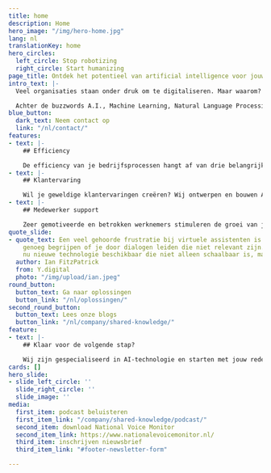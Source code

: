 ```yaml
---
title: home
description: Home
hero_image: "/img/hero-home.jpg"
lang: nl
translationKey: home
hero_circles:
  left_circle: Stop robotizing
  right_circle: Start humanizing
page_title: Ontdek het potentieel van artificial intelligence voor jouw organisatie
intro_text: |-
  Veel organisaties staan onder druk om te digitaliseren. Maar waarom? Digitale transformatie is geen doel op zich, het is een middel om een doel te bereiken. De reden waarom we als Y.digital in digitalisering investeren is om mensen te empoweren. Empowerment betekent dat je saai en repetitief werk overlaat aan een vertrouwde digitale collega. Empowerment betekent echt schaalbare self-service voor je klanten, zonder afbreuk te doen aan de human touch. Empowerment betekent geen barrières, black boxes of lock-in maar open en controleerbare oplossingen.

  Achter de buzzwords A.I., Machine Learning, Natural Language Processing en Knowledge Graphs schuilen de fundamenten voor empowerment. Maar de echte kracht komt niet van technologie maar door de mens als blauwdruk te gebruiken.
blue_button:
  dark_text: Neem contact op
  link: "/nl/contact/"
features:
- text: |-
    ## Efficiency

    De efficiency van je bedrijfsprocessen hangt af van drie belangrijke factoren: medewerkers, kennis en systemen. Wij gebruiken de menselijke intelligentie in onze geautomatiseerde oplossingen voor Intelligent Document Processing. Hiermee verhoog je de efficiency en kwaliteit aanzienlijk. Met als belangrijkste voordelen: schaalbaarheid, verbeterde nauwkeurigheid, verhoogde productiviteit en een aanzienlijke kostenreductie.
- text: |-
    ## Klantervaring

    Wil je geweldige klantervaringen creëren? Wij ontwerpen en bouwen AI-oplossingen die een belangrijke rol spelen in de gehele customer journey. Met onze geavanceerde conversationele AI-technologie leveren wij intelligente - knowledge graph based - chatbots en voice-assistenten voor o.a. op de website en in je callcenter. De belangrijkste resultaten: intelligentere conversaties, hoger percentage 'first time right' en een hogere klanttevredenheid.
- text: |-
    ## Medewerker support

    Zeer gemotiveerde en betrokken werknemers stimuleren de groei van je bedrijf. Onze digitale AI-assistenten ondersteunen jouw medewerkers met relevante informatie en kennis, suggesties voor next best actions, het verwerken van documenten en automatiseren van repetitief werk. De belangrijkste resultaten: hogere medewerkerstevredenheid, betere kwaliteit, een lagere werkdruk, minder repetitief werk en meer flexibiliteit.
quote_slide:
- quote_text: Een veel gehoorde frustratie bij virtuele assistenten is dat ze niet
    genoeg begrijpen of je door dialogen leiden die niet relevant zijn. We hebben
    nu nieuwe technologie beschikbaar die niet alleen schaalbaar is, maar ook klantvriendelijk.
  author: Ian FitzPatrick
  from: Y.digital
  photo: "/img/upload/ian.jpeg"
round_button:
  button_text: Ga naar oplossingen
  button_link: "/nl/oplossingen/"
second_round_button:
  button_text: Lees onze blogs
  button_link: "/nl/company/shared-knowledge/"
feature:
- text: |-
    ## Klaar voor de volgende stap?

    Wij zijn gespecialiseerd in AI-technologie en starten met jouw reden Y. Wil je weten welke waarde dit kan toevoegen aan jouw organisatie? [Neem dan contact met ons op.](/nl/contact/ "Neem dan contact met ons op.")
cards: []
hero_slide:
- slide_left_circle: ''
  slide_right_circle: ''
  slide_image: ''
media:
  first_item: podcast beluisteren
  first_item_link: "/company/shared-knowledge/podcast/"
  second_item: download National Voice Monitor
  second_item_link: https://www.nationalevoicemonitor.nl/
  third_item: inschrijven nieuwsbrief
  third_item_link: "#footer-newsletter-form"

---
```

